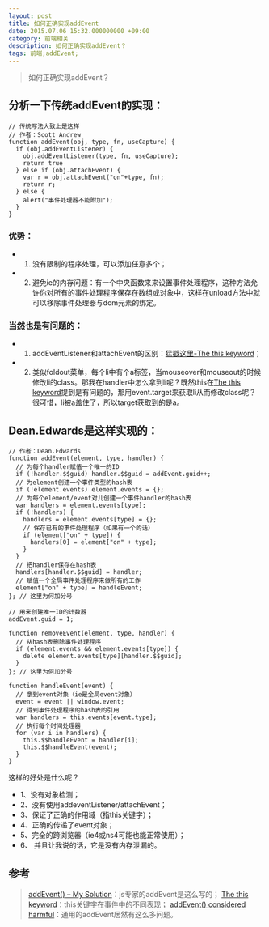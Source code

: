 ```yaml
---
layout: post
title: 如何正确实现addEvent
date: 2015.07.06 15:32.000000000 +09:00
category: 前端相关
description: 如何正确实现addEvent？
tags: 前端;addEvent;
---
```


> 如何正确实现addEvent？

## 分析一下传统addEvent的实现：

```
// 传统写法大致上是这样
// 作者：Scott Andrew
function addEvent(obj, type, fn, useCapture) {
  if (obj.addEventListener) {
    obj.addEventListener(type, fn, useCapture);
    return true
  } else if (obj.attachEvent) {
    var r = obj.attachEvent("on"+type, fn);
    return r;
  } else {
    alert("事件处理器不能附加");
  }
}
```

### 优势：

- 1. 没有限制的程序处理，可以添加任意多个；
- 2. 避免ie的内存问题：有一个中央函数来来设置事件处理程序，这种方法允许你对所有的事件处理程序保存在数组或对象中，这样在unload方法中就可以移除事件处理器与dom元素的绑定。

### 当然也是有问题的：
- 1. addEventListener和attachEvent的区别：[猛戳这里-The this keyword](http://www.quirksmode.org/js/this.html)；
- 2. 类似foldout菜单，每个li中有个a标签，当mouseover和mouseout的时候修改li的class。那我在handler中怎么拿到li呢？既然this在[The this keyword](http://www.quirksmode.org/js/this.html)提到是有问题的，那用event.target来获取li从而修改class呢？很可惜，li被a盖住了，所以target获取到的是a。



## Dean.Edwards是这样实现的：

```
// 作者：Dean.Edwards
function addEvent(element, type, handler) {
  // 为每个handler赋值一个唯一的ID
  if (!handler.$$guid) handler.$$guid = addEvent.guid++;
  // 为element创建一个事件类型的hash表
  if (!element.events) element.events = {};
  // 为每个element/event对儿创建一个事件handler的hash表
  var handlers = element.events[type];
  if (!handlers) {
    handlers = element.events[type] = {};
    // 保存已有的事件处理程序（如果有一个的话）
    if (element["on" + type]) {
      handlers[0] = element["on" + type];
    }
  }
  // 把handler保存在hash表
  handlers[handler.$$guid] = handler;
  // 赋值一个全局事件处理程序来做所有的工作
  element["on" + type] = handleEvent;
}; // 这里为何加分号

// 用来创建唯一ID的计数器
addEvent.guid = 1;

function removeEvent(element, type, handler) {
  // 从hash表删除事件处理程序
  if (element.events && element.events[type]) {
    delete element.events[type][handler.$$guid];
  }
}; // 这里为何加分号

function handleEvent(event) {
  // 拿到event对象（ie是全局event对象）
  event = event || window.event;
  // 得到事件处理程序的hash表的引用
  var handlers = this.events[event.type];
  // 执行每个时间处理器
  for (var i in handlers) {
    this.$$handleEvent = handler[i];
    this.$$handleEvent(event);
  }
}
```

这样的好处是什么呢？
- 1、没有对象检测；
- 2、没有使用addeventListener/attachEvent；
- 3、保证了正确的作用域（指this关键字）；
- 4、正确的传递了event对象；
- 5、完全的跨浏览器（ie4或ns4可能也能正常使用）；
- 6、 并且让我说的话，它是没有内存泄漏的。

## 参考
 
> [addEvent() – My Solution](http://dean.edwards.name/weblog/2005/10/add-event/)：js专家的addEvent是这么写的；
> [The this keyword](http://www.quirksmode.org/js/this.html)：this关键字在事件中的不同表现；
> [addEvent() considered harmful](http://www.quirksmode.org/blog/archives/2005/08/addevent_consid.html)：通用的addEvent居然有这么多问题。
